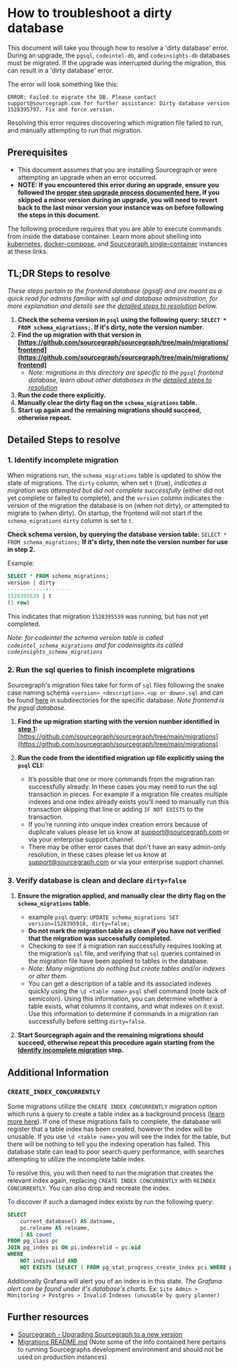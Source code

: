 # How to troubleshoot a dirty database

This document will take you through how to resolve a 'dirty database' error. During an upgrade, the `pgsql`, `codeintel-db`, and `codeinsights-db` databases must be migrated. If the upgrade was interrupted during the migration, this can result in a 'dirty database' error.

The error will look something like this:

```log
ERROR: Failed to migrate the DB. Please contact support@sourcegraph.com for further assistance: Dirty database version 1528395797. Fix and force version.
```
Resolving this error requires discovering which migration file failed to run, and manually attempting to run that migration. 

## Prerequisites

* This document assumes that you are installing Sourcegraph or were attempting an upgrade when an error occurred. 
* **NOTE: If you encountered this error during an upgrade, ensure you followed the [proper step upgrade process documented here.](https://docs.sourcegraph.com/admin/updates) If you skipped a minor version during an upgrade, you will need to revert back to the last minor version your instance was on before following the steps in this document.**

The following procedure requires that you are able to execute commands from inside the database container. Learn more about shelling into [kubernetes](https://docs.sourcegraph.com/admin/install/kubernetes/operations#access-the-database), [docker-compose](https://docs.sourcegraph.com/admin/install/docker-compose/operations#access-the-database), and [Sourcegraph single-container](https://docs.sourcegraph.com/admin/install/docker/operations#access-the-database) instances at these links. 

## TL;DR Steps to resolve

_These steps pertain to the frontend database (pgsql) and are meant as a quick read for admins familiar with sql and database administration, for more explanation and details see the [detailed steps to resolution](#detailed-steps-to-resolve) below._

1. **Check the schema version in `psql` using the following query: `SELECT * FROM schema_migrations;`. If it's dirty, note the version number.**
2. **Find the up migration with that version in [https://github.com/sourcegraph/sourcegraph/tree/main/migrations/frontend](https://github.com/sourcegraph/sourcegraph/tree/main/migrations/frontend)** 
   * _Note: migrations in this directory are specific to the `pgsql` frontend database, learn about other databases in the [detailed steps to resolution](#detailed-steps-to-resolve)_
3. **Run the code there explicitly.**
4. **Manually clear the dirty flag on the `schema_migrations` table.**
5. **Start up again and the remaining migrations should succeed, otherwise repeat.**

## Detailed Steps to resolve

### 1. Identify incomplete migration

When migrations run, the `schema_migrations` table is updated to show the state of migrations. The `dirty` column, when set `t` (true), _indicates a migration was attempted but did not complete successfully_ (either did not yet complete or failed to complete), and the `version` column indicates the version of the migration the database is on (when not dirty), or attempted to migrate to (when dirty). On startup, the frontend will not start if the `schema_migrations` `dirty` column is set to `t`.

**Check schema version, by querying the database version table:** `SELECT * FROM schema_migrations;` **If it's dirty, then note the version number for use in step 2.**

Example:
```sql
SELECT * FROM schema_migrations;
version | dirty
------------+-------
1528395539 | t
(1 row)
```
This indicates that migration `1528395539` was running, but has not yet completed. 

_Note: for codeintel the schema version table is called `codeintel_schema_migrations` and for codeinsights its called `codeinsights_schema_migrations`_

### 2. Run the sql queries to finish incomplete migrations

Sourcegraph's migration files take for form of `sql` files following the snake case naming schema `<version>_<description>.<up or down>.sql` and can be found [here](https://sourcegraph.com/github.com/sourcegraph/sourcegraph/-/tree/migrations) in subdirectories for the specific database. _Note frontend is the pgsql database_.

1. **Find the up migration starting with the version number identified in [step 1](#1-identify-incomplete-migration):** [https://github.com/sourcegraph/sourcegraph/tree/main/migrations](https://github.com/sourcegraph/sourcegraph/tree/main/migrations)

2. **Run the code from the identified migration _up_ file explicitly using the `psql` CLI:**
   * It’s possible that one or more commands from the migration ran successfully already. In these cases you may need to run the sql transaction in pieces. For example if a migration file creates multiple indexes and one index already exists you'll need to manually run this transaction skipping that line or adding `IF NOT EXISTS` to the transaction.
   * If you’re running into unique index creation errors because of duplicate values please let us know at support@sourcegraph.com or via your enterprise support channel.
   * There may be other error cases that don't have an easy admin-only resolution, in these cases please let us know at support@sourcegraph.com or via your enterprise support channel.

### 3. Verify database is clean and declare `dirty=false`

1. **Ensure the migration applied, and manually clear the dirty flag on the `schema_migrations` table.**
   * example `psql` query: `UPDATE schema_migrations SET version=1528395918, dirty=false;`
   * **Do not mark the migration table as clean if you have not verified that the migration was successfully completed.**
   * Checking to see if a migration ran successfully requires looking at the migration’s `sql` file, and verifying that `sql` queries contained in the migration file have been applied to tables in the database. 
   * _Note: Many migrations do nothing but create tables and/or indexes or alter them._
   * You can get a description of a table and its associated indexes quickly using the `\d <table name>` `psql` shell command (note lack of semicolon). Using this information, you can determine whether a table exists, what columns it contains, and what indexes on it exist. Use this information to determine if commands in a migration ran successfully before setting `dirty=false`.

2. **Start Sourcegraph again and the remaining migrations should succeed, otherwise repeat this procedure again starting from the [Identify incomplete migration](#1-identify-incomplete-migration) step.**

## Additional Information

### `CREATE_INDEX_CONCURRENTLY`
Some migrations utilize the `CREATE INDEX CONCURRENTLY` migration option which runs a query to create a table index as a background process ([learn more here](https://www.postgresql.org/docs/12/sql-createindex.html)). If one of these migrations fails to complete, the database will register that a table index has been created, however the index will be unusable. If you use `\d <table name>` you will see the index for the table, but there will be nothing to tell you the indexing operation has failed. This database state can lead to poor search query performance, with searches attempting to utilize the incomplete table index.

To resolve this, you will then need to run the migration that creates the relevant index again, replacing `CREATE INDEX CONCURRENTLY` with `REINDEX CONCURRENTLY`. You can also drop and recreate the index.

To discover if such a damaged index exists by run the following query:

```sql
SELECT
    current_database() AS datname,
    pc.relname AS relname,
    1 AS count
FROM pg_class pc
JOIN pg_index pi ON pi.indexrelid = pc.oid
WHERE
    NOT indisvalid AND
    NOT EXISTS (SELECT 1 FROM pg_stat_progress_create_index pci WHERE pci.index_relid = pi.indexrelid)
```
Additionally Grafana will alert you of an index is in this state. _The Grafana alert can be found under it's database's charts._ Ex: `Site Admin > Monitoring > Postgres > Invalid Indexes (unusable by query planner)`

## Further resources

* [Sourcegraph - Upgrading Sourcegraph to a new version](https://docs.sourcegraph.com/admin/updates)
* [Migrations README.md](https://github.com/sourcegraph/sourcegraph/blob/main/migrations/README.md) (Note some of the info contained here pertains to running Sourcegraphs development environment and should not be used on production instances)
